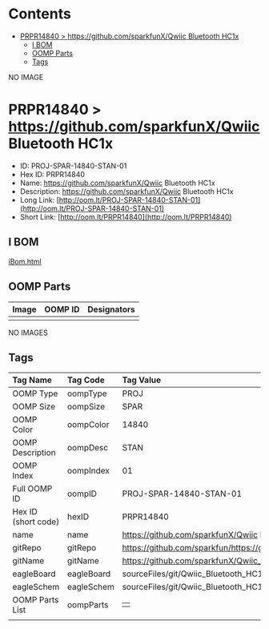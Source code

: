 



Contents
========

* [PRPR14840 > https://github.com/sparkfunX/Qwiic Bluetooth HC1x](#prpr14840--httpsgithubcomsparkfunxqwiic-bluetooth-hc1x)
	* [I BOM](#i-bom)
	* [OOMP Parts](#oomp-parts)
	* [Tags](#tags)
  
NO IMAGE  
# PRPR14840 > https://github.com/sparkfunX/Qwiic Bluetooth HC1x

- ID: PROJ-SPAR-14840-STAN-01
- Hex ID: PRPR14840
- Name: https://github.com/sparkfunX/Qwiic Bluetooth HC1x
- Description: https://github.com/sparkfunX/Qwiic Bluetooth HC1x
- Long Link: [http://oom.lt/PROJ-SPAR-14840-STAN-01](http://oom.lt/PROJ-SPAR-14840-STAN-01)
- Short Link: [http://oom.lt/PRPR14840](http://oom.lt/PRPR14840)

## I BOM
  
[iBom.html](https://htmlpreview.github.io/?https://github.com/oomlout/oomlout_OOMP_projects_V2/blob/main/PROJ/SPAR/14840/STAN/01/ibom.html)
## OOMP Parts
  

|Image|OOMP ID|Designators|
| :--- | :--- | :--- |
||||
  
NO IMAGES  
## Tags
  

|Tag Name|Tag Code|Tag Value|
| :--- | :--- | :--- |
|OOMP Type|oompType|PROJ|
|OOMP Size|oompSize|SPAR|
|OOMP Color|oompColor|14840|
|OOMP Description|oompDesc|STAN|
|OOMP Index|oompIndex|01|
|Full OOMP ID|oompID|PROJ-SPAR-14840-STAN-01|
|Hex ID (short code)|hexID|PRPR14840|
|name|name|https://github.com/sparkfunX/Qwiic Bluetooth HC1x|
|gitRepo|gitRepo|https://github.com/sparkfun/https://github.com/sparkfunX/Qwiic_Bluetooth_HC1x|
|gitName|gitName|https://github.com/sparkfunX/Qwiic_Bluetooth_HC1x|
|eagleBoard|eagleBoard|sourceFiles/git/Qwiic_Bluetooth_HC1x/Hardware/Qwiic-Bluetooth-HC1X.brd|
|eagleSchem|eagleSchem|sourceFiles/git/Qwiic_Bluetooth_HC1x/Hardware/Qwiic-Bluetooth-HC1X.sch|
|OOMP Parts List|oompParts|<table><tr><td></td></tr></table>|
||||

